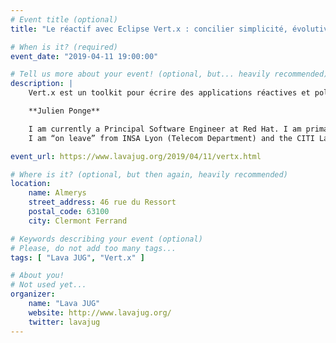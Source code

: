 ```yaml
---
# Event title (optional)
title: "Le réactif avec Eclipse Vert.x : concilier simplicité, évolutivité et résilience"

# When is it? (required)
event_date: "2019-04-11 19:00:00"

# Tell us more about your event! (optional, but... heavily recommended)
description: |
    Vert.x est un toolkit pour écrire des applications réactives et polyglottes pour la JVM. Il fournit aujourd’hui un écosystème complet et modulaire qui intègre le paradigme réactif de bout en bout, performant et facile à utiliser pour tous types d’applications. La richesse de l’écosystème Vert.x permet de développer aussi bien une application web de type temps réel,de faire de l’IoT, d’implémenter des adaptateurs de protocoles, d’écrire des applications distribuées et bien entendu de concevoir et intégrer des micro-services.

    **Julien Ponge**

    I am currently a Principal Software Engineer at Red Hat. I am primarily working on reactive things and the Eclipse Vert.x project. I am based in Lyon, France.
    I am “on leave” from INSA Lyon (Telecom Department) and the CITI Laboratory where I was an Associate Professor in computer science and engineering. I remain a member and Associate Research Fellow of the CITI Lab within the Dynamid team.

event_url: https://www.lavajug.org/2019/04/11/vertx.html

# Where is it? (optional, but then again, heavily recommended)
location:
    name: Almerys
    street_address: 46 rue du Ressort
    postal_code: 63100
    city: Clermont Ferrand

# Keywords describing your event (optional)
# Please, do not add too many tags...
tags: [ "Lava JUG", "Vert.x" ]

# About you!
# Not used yet...
organizer:
    name: "Lava JUG"
    website: http://www.lavajug.org/
    twitter: lavajug
---
```

